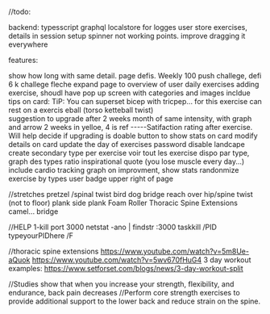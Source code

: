 //todo:

backend:
typesscript
graphql
localstore for logges user
store exercises, details in session
setup spinner not working
points. improve dragging it everywhere


features:

show how long with same detail.
page defis. Weekly  100 push challege, 
defi 6 k challege 
fleche expand
page to overview of user daily exercises
adding exercise, shoudl have pop up screen with categories and images
incldue tips on card: TiP: You can superset bicep with tricpep...
                           for this exercise can rest on a exercis eball (torso ketteball twist)    
suggestion to upgrade after 2 weeks month of same intensity, with graph and arrow 2 weeks in yelloe, 4 is ref
 -----Satifaction rating after exercise. Will help decide if upgrading is doable
button to show stats on card
modify details on card
update the day of exercises
password
disable landcape
create secondary type per exercise
voir tout les exercise dispo par type, graph des types ratio
inspirational quote (you lose muscle every day...)
include cardio tracking
graph on improvment, show stats
randonmize exercise by types
user badge upper right of page



//stretches
pretzel /spinal twist
bird dog
bridge reach over
hip/spine twist (not to floor)
plank
side plank
Foam Roller Thoracic Spine Extensions
camel...
bridge

//HELP
1-kill port 3000
netstat -ano | findstr :3000
taskkill /PID typeyourPIDhere /F

//thoracic spine extensions
https://www.youtube.com/watch?v=5m8Ue-aQuok
https://www.youtube.com/watch?v=5wv670fHuG4
3 day workout examples: https://www.setforset.com/blogs/news/3-day-workout-split


 //Studies show that when you increase your strength, flexibility, and endurance, back pain decreases
 //Perform core strength exercises to provide additional support to the lower back and reduce strain on the spine.
